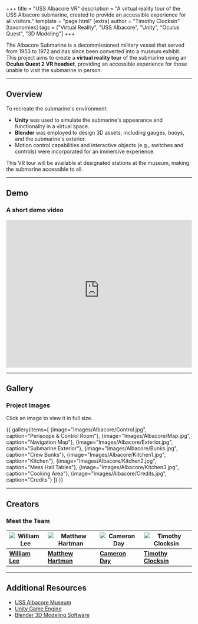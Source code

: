 +++
title = "USS Albacore VR"
description = "A virtual reality tour of the USS Albacore submarine, created to provide an accessible experience for all visitors."
template = "page.html"
[extra]
author = "Timothy Clocksin"
[taxonomies]
tags = ["Virtual Reality", "USS Albacore", "Unity", "Oculus Quest", "3D Modeling"]
+++

The Albacore Submarine is a decommissioned military vessel that served from 1953 to 1972 and has since been converted into a museum exhibit. This project aims to create a **virtual reality tour** of the submarine using an **Oculus Quest 2 VR headset**, providing an accessible experience for those unable to visit the submarine in person.

---

## Overview

To recreate the submarine's environment:

- **Unity** was used to simulate the submarine's appearance and functionality in a virtual space.
- **Blender** was employed to design 3D assets, including gauges, buoys, and the submarine's exterior.
- Motion control capabilities and interactive objects (e.g., switches and controls) were incorporated for an immersive experience.

This VR tour will be available at designated stations at the museum, making the submarine accessible to all.

---

## Demo

### A short demo video

<iframe width="100%" height="400" src="https://www.youtube-nocookie.com/embed/fe11-2284g8" title="USS Albacore VR Demo" frameborder="0" allow="accelerometer; encrypted-media; gyroscope" allowfullscreen></iframe>

---

## Gallery

### Project Images

Click an image to view it in full size.

{{ gallery(items=[
    {image="Images/Albacore/Control.jpg", caption="Periscope & Control Room"},
    {image="Images/Albacore/Map.jpg", caption="Navigation Map"},
    {image="Images/Albacore/Exterior.jpg", caption="Submarine Exterior"},
    {image="Images/Albacore/Bunks.jpg", caption="Crew Bunks"},
    {image="Images/Albacore/Kitchen1.jpg", caption="Kitchen"},
    {image="Images/Albacore/Kitchen2.jpg", caption="Mess Hall Tables"},
    {image="Images/Albacore/Kitchen3.jpg", caption="Cooking Area"},
    {image="Images/Albacore/Credits.jpg", caption="Credits"}
]) }}

---

## Creators

### Meet the Team

| ![William Lee](https://media.licdn.com/dms/image/C5603AQEMWTlTiqb8nw/profile-displayphoto-shrink_800_800/0/1570930835498?e=2147483647&v=beta&t=l82UsRnoOvcqSD4aEF3gvQtbPLMPVqK4vcgItvWsJTg) | ![Matthew Hartman](https://media.licdn.com/dms/image/D4E03AQEopNz2hr8o2w/profile-displayphoto-shrink_800_800/0/1670261682645?e=2147483647&v=beta&t=4LEb__A2NBj2V0WKtW-7aJra2GfjJTmqgOkJVdvorBY) | ![Cameron Day](https://media.licdn.com/dms/image/D4E03AQFgGWp-FbejLw/profile-displayphoto-shrink_800_800/0/1665424569763?e=2147483647&v=beta&t=Ln5kZtudZaOIZZ_zk2Tp5xXDfnLdYgpLD3yJ7UfhGIo) | ![Timothy Clocksin](https://media.licdn.com/dms/image/C4D03AQEjgevrCnZnZQ/profile-displayphoto-shrink_800_800/0/1547043303751?e=2147483647&v=beta&t=Jh3l5YQZT7oZSOSjjmZmoV1y-QPCK-GRV2OnioYLhDE) |
| --- | --- | --- | --- |
| **[William Lee](https://www.linkedin.com/in/william-lee-966985170/)** | **[Matthew Hartman](https://www.linkedin.com/in/matthew-hartman-920b231a2/)** | **[Cameron Day](https://www.linkedin.com/in/cameronday2000/)** | **[Timothy Clocksin](https://www.linkedin.com/in/timothyclocksin/)** |

---

## Additional Resources

- [USS Albacore Museum](https://ussalbacore.org)
- [Unity Game Engine](https://unity.com)
- [Blender 3D Modeling Software](https://blender.org)
